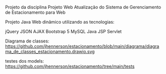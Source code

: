 Projeto da disciplina Projeto Web
Atualização do Sistema de Gerenciamento de Estacionamento para Web

Projeto Java Web dinâmico utilizando as tecnologias:

jQuery
JSON
AJAX
Bootstrap 5
MySQL
Java
JSP
Servlet



Diagrama de classes: https://github.com/jhennerson/estacionamento/blob/main/diagrama/diagrama_de_classes_estacionamento.drawio.svg


testes dos models: https://github.com/jhennerson/estacionamento/tree/main/tests
